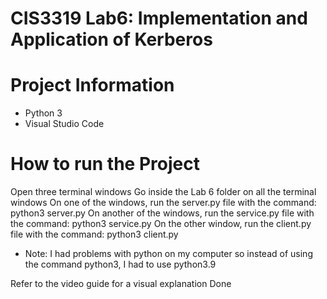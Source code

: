 # CIS3319 Lab6: Implementation and Application of Kerberos

# Project Information
* Python 3
* Visual Studio Code
  
# How to run the Project
Open three terminal windows
Go inside the Lab 6 folder on all the terminal windows
On one of the windows, run the server.py file with the command: python3 server.py
On another of the windows, run the service.py file with the command: python3 service.py
On the other window, run the client.py file with the command: python3 client.py

* Note: I had problems with python on my computer so instead of using the command python3, I had to use python3.9

Refer to the video guide for a visual explanation
Done